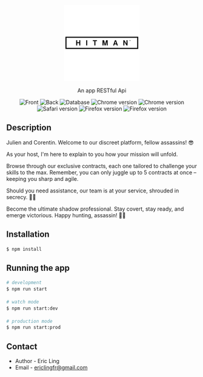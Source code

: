 <p align="center">
  <a href="http://nestjs.com/" target="blank"><img src="./hitman_logo.png" width="200" alt="Nest Logo" /></a>
</p>
  <p align="center">An app RESTful Api</p>
    <p align="center">
<a target="_blank"><img src="https://img.shields.io/badge/Frontend-REACT-yellow?style=flat&logo=chrome" alt="Front" /></a>
<a target="_blank"><img src="https://img.shields.io/badge/Backend-Nest-yellow?style=flat&logo=chrome" alt="Back" /></a>
<a target="_blank"><img src="https://img.shields.io/badge/Database-PostgreSQL-yellow?style=flat&logo=chrome" alt="Database" /></a>
<a target="_blank"><img src="https://img.shields.io/badge/Npm%20Version-8.19.2-red?style=flat&logo=chrome" alt="Chrome version" /></a>
<a target="_blank"><img src="https://img.shields.io/badge/Chrome%20Version-115.0.5790.170-blue?style=flat&logo=chrome" alt="Chrome version" /></a>
<a target="_blank"><img src="https://img.shields.io/badge/Safari%20Version-16.5-blue?style=flat&logo=chrome" alt="Safari version" /></a>
<a target="_blank"><img src="https://img.shields.io/badge/Firefox%20Version-109.0.1-blue?style=flat&logo=chrome" alt="Firefox version" /></a>
<a target="_blank"><img src="https://img.shields.io/badge/Swagger%20Version-1.0-green?style=flat&logo=chrome" alt="Firefox version" /></a>
</p>

## Description
Julien and Corentin.
Welcome to our discreet platform, fellow assassins! 😎

As your host, I'm here to explain to you how your mission will unfold.

Browse through our exclusive contracts, each one tailored to challenge your skills to the max. Remember, you can only juggle up to 5 contracts at once – keeping you sharp and agile.


Should you need assistance, our team is at your service, shrouded in secrecy. 🕵️‍♂️

Become the ultimate shadow professional. Stay covert, stay ready, and emerge victorious. Happy hunting, assassin! 🎯🔪

## Installation

```bash
$ npm install
```

## Running the app

```bash
# development
$ npm run start

# watch mode
$ npm run start:dev

# production mode
$ npm run start:prod
```

## Contact

- Author - Eric Ling
- Email - ericlingfr@gmail.com


